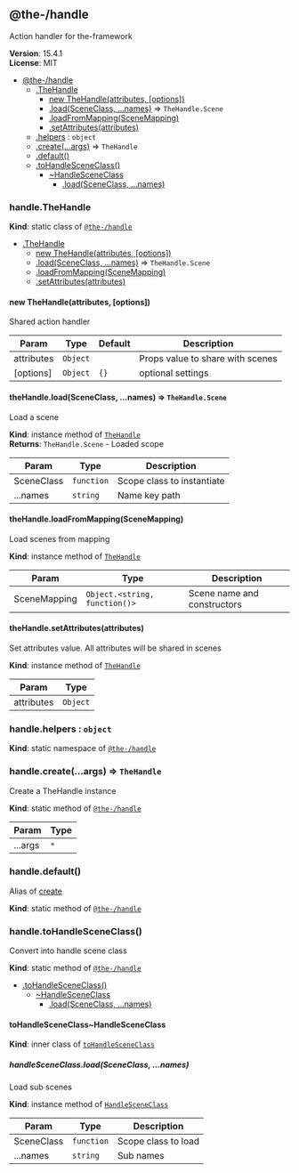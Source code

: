 <!--- Code generated by @the-/script-doc. DO NOT EDIT. -->

<a name="module_@the-/handle"></a>

## @the-/handle
Action handler for the-framework

**Version**: 15.4.1  
**License**: MIT  

* [@the-/handle](#module_@the-/handle)
    * [.TheHandle](#module_@the-/handle.TheHandle)
        * [new TheHandle(attributes, [options])](#new_module_@the-/handle.TheHandle_new)
        * [.load(SceneClass, ...names)](#module_@the-/handle.TheHandle+load) ⇒ <code>TheHandle.Scene</code>
        * [.loadFromMapping(SceneMapping)](#module_@the-/handle.TheHandle+loadFromMapping)
        * [.setAttributes(attributes)](#module_@the-/handle.TheHandle+setAttributes)
    * [.helpers](#module_@the-/handle.helpers) : <code>object</code>
    * [.create(...args)](#module_@the-/handle.create) ⇒ <code>TheHandle</code>
    * [.default()](#module_@the-/handle.default)
    * [.toHandleSceneClass()](#module_@the-/handle.toHandleSceneClass)
        * [~HandleSceneClass](#module_@the-/handle.toHandleSceneClass..HandleSceneClass)
            * [.load(SceneClass, ...names)](#module_@the-/handle.toHandleSceneClass..HandleSceneClass+load)

<a name="module_@the-/handle.TheHandle"></a>

### handle.TheHandle
**Kind**: static class of [<code>@the-/handle</code>](#module_@the-/handle)  

* [.TheHandle](#module_@the-/handle.TheHandle)
    * [new TheHandle(attributes, [options])](#new_module_@the-/handle.TheHandle_new)
    * [.load(SceneClass, ...names)](#module_@the-/handle.TheHandle+load) ⇒ <code>TheHandle.Scene</code>
    * [.loadFromMapping(SceneMapping)](#module_@the-/handle.TheHandle+loadFromMapping)
    * [.setAttributes(attributes)](#module_@the-/handle.TheHandle+setAttributes)

<a name="new_module_@the-/handle.TheHandle_new"></a>

#### new TheHandle(attributes, [options])
Shared action handler


| Param | Type | Default | Description |
| --- | --- | --- | --- |
| attributes | <code>Object</code> |  | Props value to share with scenes |
| [options] | <code>Object</code> | <code>{}</code> | optional settings |

<a name="module_@the-/handle.TheHandle+load"></a>

#### theHandle.load(SceneClass, ...names) ⇒ <code>TheHandle.Scene</code>
Load a scene

**Kind**: instance method of [<code>TheHandle</code>](#module_@the-/handle.TheHandle)  
**Returns**: <code>TheHandle.Scene</code> - Loaded scope  

| Param | Type | Description |
| --- | --- | --- |
| SceneClass | <code>function</code> | Scope class to instantiate |
| ...names | <code>string</code> | Name key path |

<a name="module_@the-/handle.TheHandle+loadFromMapping"></a>

#### theHandle.loadFromMapping(SceneMapping)
Load scenes from mapping

**Kind**: instance method of [<code>TheHandle</code>](#module_@the-/handle.TheHandle)  

| Param | Type | Description |
| --- | --- | --- |
| SceneMapping | <code>Object.&lt;string, function()&gt;</code> | Scene name and constructors |

<a name="module_@the-/handle.TheHandle+setAttributes"></a>

#### theHandle.setAttributes(attributes)
Set attributes value. All attributes will be shared in scenes

**Kind**: instance method of [<code>TheHandle</code>](#module_@the-/handle.TheHandle)  

| Param | Type |
| --- | --- |
| attributes | <code>Object</code> | 

<a name="module_@the-/handle.helpers"></a>

### handle.helpers : <code>object</code>
**Kind**: static namespace of [<code>@the-/handle</code>](#module_@the-/handle)  
<a name="module_@the-/handle.create"></a>

### handle.create(...args) ⇒ <code>TheHandle</code>
Create a TheHandle instance

**Kind**: static method of [<code>@the-/handle</code>](#module_@the-/handle)  

| Param | Type |
| --- | --- |
| ...args | <code>\*</code> | 

<a name="module_@the-/handle.default"></a>

### handle.default()
Alias of [create](#module_@the-/handle.create)

**Kind**: static method of [<code>@the-/handle</code>](#module_@the-/handle)  
<a name="module_@the-/handle.toHandleSceneClass"></a>

### handle.toHandleSceneClass()
Convert into handle scene class

**Kind**: static method of [<code>@the-/handle</code>](#module_@the-/handle)  

* [.toHandleSceneClass()](#module_@the-/handle.toHandleSceneClass)
    * [~HandleSceneClass](#module_@the-/handle.toHandleSceneClass..HandleSceneClass)
        * [.load(SceneClass, ...names)](#module_@the-/handle.toHandleSceneClass..HandleSceneClass+load)

<a name="module_@the-/handle.toHandleSceneClass..HandleSceneClass"></a>

#### toHandleSceneClass~HandleSceneClass
**Kind**: inner class of [<code>toHandleSceneClass</code>](#module_@the-/handle.toHandleSceneClass)  
<a name="module_@the-/handle.toHandleSceneClass..HandleSceneClass+load"></a>

##### handleSceneClass.load(SceneClass, ...names)
Load sub scenes

**Kind**: instance method of [<code>HandleSceneClass</code>](#module_@the-/handle.toHandleSceneClass..HandleSceneClass)  

| Param | Type | Description |
| --- | --- | --- |
| SceneClass | <code>function</code> | Scope class to load |
| ...names | <code>string</code> | Sub names |
